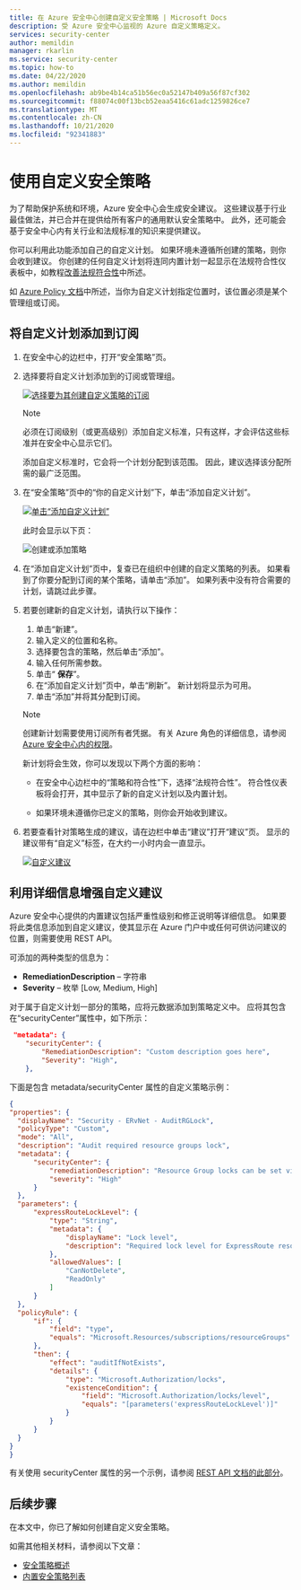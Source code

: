 ```yaml
---
title: 在 Azure 安全中心创建自定义安全策略 | Microsoft Docs
description: 受 Azure 安全中心监视的 Azure 自定义策略定义。
services: security-center
author: memildin
manager: rkarlin
ms.service: security-center
ms.topic: how-to
ms.date: 04/22/2020
ms.author: memildin
ms.openlocfilehash: ab9be4b14ca51b56ec0a52147b409a56f87cf302
ms.sourcegitcommit: f88074c00f13bcb52eaa5416c61adc1259826ce7
ms.translationtype: MT
ms.contentlocale: zh-CN
ms.lasthandoff: 10/21/2020
ms.locfileid: "92341883"
---
```

# <a name="using-custom-security-policies"></a>使用自定义安全策略

为了帮助保护系统和环境，Azure 安全中心会生成安全建议。 这些建议基于行业最佳做法，并已合并在提供给所有客户的通用默认安全策略中。 此外，还可能会基于安全中心内有关行业和法规标准的知识来提供建议。

你可以利用此功能添加自己的自定义计划。 如果环境未遵循所创建的策略，则你会收到建议。 你创建的任何自定义计划将连同内置计划一起显示在法规符合性仪表板中，如教程[改善法规符合性](security-center-compliance-dashboard.md)中所述。

如 [Azure Policy 文档](../governance/policy/concepts/definition-structure.md#definition-location)中所述，当你为自定义计划指定位置时，该位置必须是某个管理组或订阅。 

## <a name="to-add-a-custom-initiative-to-your-subscription"></a>将自定义计划添加到订阅 

1. 在安全中心的边栏中，打开“安全策略”页。

1. 选择要将自定义计划添加到的订阅或管理组。

    [![选择要为其创建自定义策略的订阅](media/custom-security-policies/custom-policy-selecting-a-subscription.png)](media/custom-security-policies/custom-policy-selecting-a-subscription.png#lightbox)

    > [!NOTE]
    > 必须在订阅级别（或更高级别）添加自定义标准，只有这样，才会评估这些标准并在安全中心显示它们。 
    >
    > 添加自定义标准时，它会将一个计划分配到该范围。 因此，建议选择该分配所需的最广泛范围。

1. 在“安全策略”页中的“你的自定义计划”下，单击“添加自定义计划”。

    [![单击“添加自定义计划”](media/custom-security-policies/custom-policy-add-initiative.png)](media/custom-security-policies/custom-policy-add-initiative.png#lightbox)

    此时会显示以下页：

    ![创建或添加策略](media/custom-security-policies/create-or-add-custom-policy.png)

1. 在“添加自定义计划”页中，复查已在组织中创建的自定义策略的列表。 如果看到了你要分配到订阅的某个策略，请单击“添加”。 如果列表中没有符合需要的计划，请跳过此步骤。

1. 若要创建新的自定义计划，请执行以下操作：

    1. 单击“新建”。
    1. 输入定义的位置和名称。
    1. 选择要包含的策略，然后单击“添加”。
    1. 输入任何所需参数。
    1. 单击“ **保存**”。
    1. 在“添加自定义计划”页中，单击“刷新”。 新计划将显示为可用。
    1. 单击“添加”并将其分配到订阅。

    > [!NOTE]
    > 创建新计划需要使用订阅所有者凭据。 有关 Azure 角色的详细信息，请参阅 [Azure 安全中心内的权限](security-center-permissions.md)。

    新计划将会生效，你可以发现以下两个方面的影响：

    * 在安全中心边栏中的“策略和符合性”下，选择“法规符合性”。 符合性仪表板将会打开，其中显示了新的自定义计划以及内置计划。
    
    * 如果环境未遵循你已定义的策略，则你会开始收到建议。

1. 若要查看针对策略生成的建议，请在边栏中单击“建议”打开“建议”页。 显示的建议带有“自定义”标签，在大约一小时内会一直显示。

    [![自定义建议](media/custom-security-policies/custom-policy-recommendations.png)](media/custom-security-policies/custom-policy-recommendations-in-context.png#lightbox)

## <a name="enhance-your-custom-recommendations-with-detailed-information"></a>利用详细信息增强自定义建议

Azure 安全中心提供的内置建议包括严重性级别和修正说明等详细信息。 如果要将此类信息添加到自定义建议，使其显示在 Azure 门户中或任何可供访问建议的位置，则需要使用 REST API。 

可添加的两种类型的信息为：

- **RemediationDescription** – 字符串
- **Severity** – 枚举 [Low, Medium, High]

对于属于自定义计划一部分的策略，应将元数据添加到策略定义中。 应将其包含在“securityCenter”属性中，如下所示：

```json
 "metadata": {
    "securityCenter": {
        "RemediationDescription": "Custom description goes here",
        "Severity": "High",
    },
```

下面是包含 metadata/securityCenter 属性的自定义策略示例：

  ```json
  {
"properties": {
    "displayName": "Security - ERvNet - AuditRGLock",
    "policyType": "Custom",
    "mode": "All",
    "description": "Audit required resource groups lock",
    "metadata": {
        "securityCenter": {
            "remediationDescription": "Resource Group locks can be set via Azure Portal -> Resource Group -> Locks",
            "severity": "High"
        }
    },
    "parameters": {
        "expressRouteLockLevel": {
            "type": "String",
            "metadata": {
                "displayName": "Lock level",
                "description": "Required lock level for ExpressRoute resource groups."
            },
            "allowedValues": [
                "CanNotDelete",
                "ReadOnly"
            ]
        }
    },
    "policyRule": {
        "if": {
            "field": "type",
            "equals": "Microsoft.Resources/subscriptions/resourceGroups"
        },
        "then": {
            "effect": "auditIfNotExists",
            "details": {
                "type": "Microsoft.Authorization/locks",
                "existenceCondition": {
                    "field": "Microsoft.Authorization/locks/level",
                    "equals": "[parameters('expressRouteLockLevel')]"
                }
            }
        }
    }
}
}
  ```

有关使用 securityCenter 属性的另一个示例，请参阅 [REST API 文档的此部分](/rest/api/securitycenter/assessmentsmetadata/createinsubscription#examples)。


## <a name="next-steps"></a>后续步骤

在本文中，你已了解如何创建自定义安全策略。 

如需其他相关材料，请参阅以下文章： 

- [安全策略概述](tutorial-security-policy.md)
- [内置安全策略列表](./policy-reference.md)